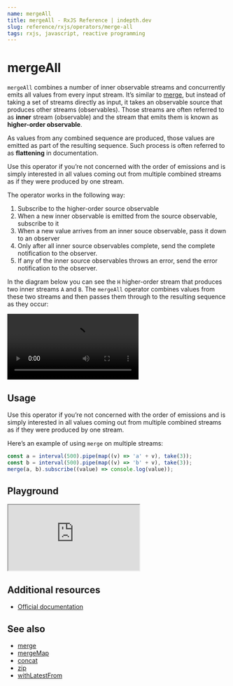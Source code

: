 ```yaml
---
name: mergeAll
title: mergeAll - RxJS Reference | indepth.dev
slug: reference/rxjs/operators/merge-all
tags: rxjs, javascript, reactive programming
---
```


# mergeAll
`mergeAll` combines a number of inner observable streams and concurrently emits all values from every input stream. It’s similar to [merge](https://indepth.dev/reference/rxjs/operators/merge), but instead of taking a set of streams directly as input, it takes an observable source that produces other streams (observables). Those streams are often referred to as **inner** stream (observable) and the stream that emits them is known as **higher-order observable**.

As values from any combined sequence are produced, those values are emitted as part of the resulting sequence. Such process is often referred to as **flattening** in documentation.

Use this operator if you’re not concerned with the order of emissions and is simply interested in all values coming out from multiple combined streams as if they were produced by one stream.

The operator works in the following way:
1. Subscribe to the higher-order source observable
2. When a new inner observable is emitted from the source observable, subscribe to it
3. When a new value arrives from an inner souce observable, pass it down to an observer
4. Only after all inner source observables complete, send the complete notification to the observer.
5. If any of the inner source observables throws an error, send the error notification to the observer.

In the diagram below you can see the `H` higher-order stream that produces two inner streams `A` and `B`. The `mergeAll` operator combines values from these two streams and then passes them through to the resulting sequence as they occur:

<video>
    <source src="https://images.indepth.dev/references/rxjs/operators/merge-all.mp4" type="video/mp4">
</video>

## Usage
Use this operator if you’re not concerned with the order of emissions and is simply interested in all values coming out from multiple combined streams as if they were produced by one stream.

Here’s an example of using `merge` on multiple streams:

```javascript
const a = interval(500).pipe(map((v) => 'a' + v), take(3));
const b = interval(500).pipe(map((v) => 'b' + v), take(3));
merge(a, b).subscribe((value) => console.log(value));
```

## Playground

<iframe src="https://stackblitz.com/edit/indepth-rxjs-merge-all?embed=1&file=index.ts"></iframe>

## Additional resources

- [Official documentation](https://rxjs.dev/api/operators/mergeAll)

## See also

- [merge](https://indepth.dev/reference/rxjs/operators/merge)
- [mergeMap](https://indepth.dev/reference/rxjs/operators/merge-map)
- [concat](https://indepth.dev/reference/rxjs/operators/concat)
- [zip](https://indepth.dev/reference/rxjs/operators/zip)
- [withLatestFrom](https://indepth.dev/reference/rxjs/operators/with-latest-from)
